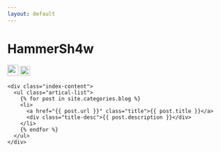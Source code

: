 ```yaml
---
layout: default
---
```


<body>
  <div class="index-wrapper">
    <div class="aside">
      <div class="info-card">
        <h1>HammerSh4w</h1>
        <a href="https://weibo.com/rootina/" target="_blank"><img src="http://www.weibo.com/favicon.ico" alt="" width="25"/></a>
        <a href="https://www.douban.com/people/HammerSh4w/" target="_blank"><img src="http://www.douban.com/favicon.ico" alt="" width="22"/></a>
      </div>
    </div>

    <div class="index-content">
      <ul class="artical-list">
        {% for post in site.categories.blog %}
        <li>
          <a href="{{ post.url }}" class="title">{{ post.title }}</a>
          <div class="title-desc">{{ post.description }}</div>
        </li>
        {% endfor %}
      </ul>
    </div>
  </div>
</body>
